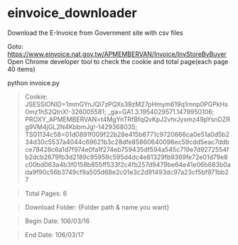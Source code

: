 # einvoice_downloader
Download the E-Invoice from Government site with csv files

Goto: https://www.einvoice.nat.gov.tw/APMEMBERVAN/Invoice/InvStoreByBuyer
Open Chrome developer tool to check the cookie and total page(each page 40 items)

  python invoice.py
  
  > Cookie: JSESSIONID=1mmGYnJQl7zPQXs39zM27pHmym619q1mnp0PGPkHs0mz1hS2QtnX!-326005581; _ga=GA1.3.1954029571.1479950106; PROXY_APMEMBERVAN=t4MgYnTRfBfqQvKpJ2vhrJyxmz49pYsnDZRg9VM4jGL2N4KbbmJg!-1429368035; TS01134c58=01d0891f009f22b28e415b6771c9720666ca0e51a0d5b234d30c5537a4044c69621b3c28dfe85860640098ec59cdd5eac7ddbce78428c6a1d7f974e0fa1f274eb759435df594a545c719e7d9272554fb2dcb2679fb3d2189c95959c595d4dc4e81329fb9369fe72e01d79e8c00bd063a4b3f0158b855ff533f2c4fb257d9479be64e41e06b683b0ada9f90c56b3749cf9a505d68e2c01e3c2d91493dc97a23cf5bf971bb27

  > Total Pages: 6

  > Download Folder: {Folder path & name you want}

  > Begin Date: 106/03/16

  > End Date: 106/03/17
